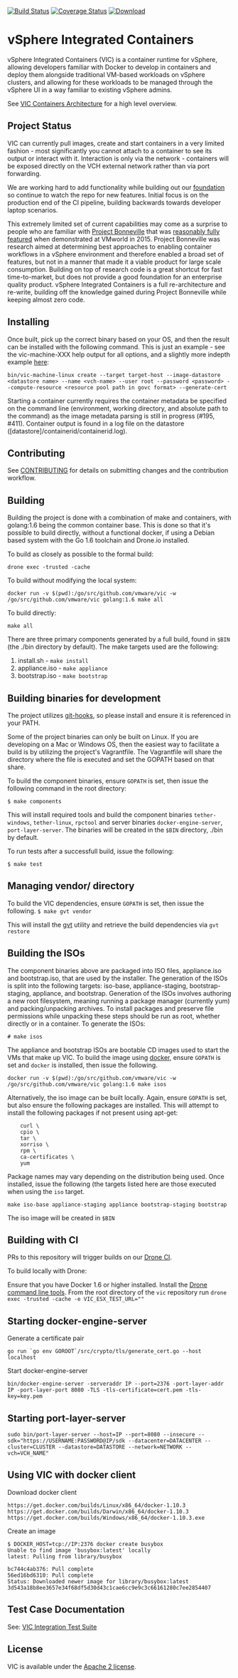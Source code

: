 [![Build Status](https://ci.vmware.run/api/badges/vmware/vic/status.svg)](https://ci.vmware.run/vmware/vic) [![Coverage Status](https://coverage.vmware.run/badges/vmware/vic/coverage.svg)](https://coverage.vmware.run/vmware/vic) [![Download](https://api.bintray.com/packages/vmware/vic/Download/images/download.svg)](https://bintray.com/vmware/vic/Download/_latestVersion)


# vSphere Integrated Containers

vSphere Integrated Containers (VIC) is a container runtime for vSphere, allowing developers familiar with Docker to develop in containers and deploy them alongside traditional VM-based workloads on vSphere clusters, and allowing for these workloads to be managed through the vSphere UI in a way familiar to existing vSphere admins.

See [VIC Containers Architecture](doc/design/arch/arch.md) for a high level overview.


## Project Status

VIC can currently pull images, create and start containers in a very limited fashion - most significantly you cannot attach to a container to see its output or interact with it. Interaction is only via the network - containers will be exposed directly on the VCH external network rather than via port forwarding.

We are working hard to add functionality while building out our [foundation](doc/design/arch/arch.md#port-layer-abstractions) so continue to watch the repo for new features. Initial focus is on the production end of the CI pipeline, building backwards towards developer laptop scenarios.

This extremely limited set of current capabilities may come as a surprise to people who are familiar with [Project Bonneville](http://blogs.vmware.com/cloudnative/introducing-project-bonneville/) that was [reasonably fully featured](https://www.youtube.com/watch?v=XkFQw8ueT1w) when demonstrated at VMworld in 2015.
Project Bonneville was research aimed at determining best approaches to enabling container workflows in a vSphere environment and therefore enabled a broad set of features, but not in a manner that made it a viable product for large scale consumption. Building on top of research code is a great shortcut for fast time-to-market, but does not provide a good foundation for an enterprise quality product. vSphere Integrated Containers is a full re-architecture and re-write, building off the knowledge gained during Project Bonneville while keeping almost zero code.


## Installing

Once built, pick up the correct binary based on your OS, and then the result can be installed with the following command. This is just an example - see the vic-machine-XXX help output for all options, and a slightly more indepth example [here](doc/user/usage.md):
```
bin/vic-machine-linux create --target target-host --image-datastore <datastore name> --name <vch-name> --user root --password <password> --compute-resource <resource pool path in govc format> --generate-cert
```

Starting a container currently requires the container metadata be specified on the command line (environment, working directory, and absolute path to the command) as the image metadata parsing is still in progress (#195, #411). Container output is found in a log file on the datastore ([datastore]/containerid/containerid.log).

## Contributing

See [CONTRIBUTING](CONTRIBUTING.md) for details on submitting changes and the contribution workflow.

## Building

Building the project is done with a combination of make and containers, with golang:1.6 being the common container base. This is done so that it's possible to build directly, without a functional docker, if using a Debian based system with the Go 1.6 toolchain and Drone.io installed.

To build as closely as possible to the formal build:
```
drone exec -trusted -cache
```

To build without modifying the local system:
```
docker run -v $(pwd):/go/src/github.com/vmware/vic -w /go/src/github.com/vmware/vic golang:1.6 make all
```

To build directly:
```
make all
```

There are three primary components generated by a full build, found in `$BIN` (the ./bin directory by default). The make targets used are the following:
1. install.sh - `make install`
2. appliance.iso - `make appliance`
3. bootstrap.iso - `make bootstrap`


## Building binaries for development

The project utilizes [git-hooks](https://github.com/icefox/git-hooks), so please install and ensure it is referenced in your PATH.

Some of the project binaries can only be built on Linux.  If you are developing on a Mac or Windows OS, then the easiest way to facilitate a build is by utilizing the project's Vagrantfile.  The Vagrantfile will share the directory where the file is executed and set the GOPATH based on that share.

To build the component binaries, ensure `GOPATH` is set, then issue the following command in the root directory:
```
$ make components
```
This will install required tools and build the component binaries `tether-windows`, `tether-linux`, `rpctool` and server binaries `docker-engine-server`, `port-layer-server`.  The binaries will be created in the `$BIN` directory, ./bin by default.

To run tests after a successfull build, issue the following:
```
$ make test
```

## Managing vendor/ directory

To build the VIC dependencies, ensure `GOPATH` is set, then issue the following.
``
$ make gvt vendor
``

This will install the [gvt](https://github.com/FiloSottile/gvt) utility and retrieve the build dependencies via `gvt restore`


## Building the ISOs

The component binaries above are packaged into ISO files, appliance.iso and bootstrap.iso, that are used by the installer. The generation of the ISOs is split into the following targets:
iso-base, appliance-staging, bootstrap-staging, appliance, and bootstrap. Generation of the ISOs involves authoring a new root filesystem, meaning running a package manager (currently yum) and packing/unpacking archives. To install packages and preserve file permissions while unpacking these steps should be run as root, whether directly or in a container. To generate the ISOs:

```
# make isos
```

The appliance and bootstrap ISOs are bootable CD images used to start the VMs that make up VIC. To build the image using [docker](https://www.docker.com/), ensure `GOPATH` is set and `docker` is installed, then issue the following.

```
docker run -v $(pwd):/go/src/github.com/vmware/vic -w /go/src/github.com/vmware/vic golang:1.6 make isos
```

Alternatively, the iso image can be built locally.  Again, ensure `GOPATH` is set, but also ensure the following packages are installed. This will attempt to install the following packages if not present using apt-get:

```
	curl \
	cpio \
	tar \
	xorriso \
	rpm \
	ca-certificates \
	yum
```

Package names may vary depending on the distribution being used.  Once installed, issue the following (the targets listed here are those executed when using the `iso` target.

```
make iso-base appliance-staging appliance bootstrap-staging bootstrap
```

The iso image will be created in `$BIN`


[dronevic]:https://ci.vmware.run/vmware/vic
[dronesrc]:https://github.com/drone/drone
[dronecli]:http://readme.drone.io/devs/cli/

## Building with CI

PRs to this repository will trigger builds on our [Drone CI][dronevic].

To build locally with Drone:

Ensure that you have Docker 1.6 or higher installed.
Install the [Drone command line tools][dronecli].
From the root directory of the `vic` repository run `drone exec -trusted -cache -e VIC_ESX_TEST_URL=""`


## Starting docker-engine-server

Generate a certificate pair

```
go run `go env GOROOT`/src/crypto/tls/generate_cert.go --host localhost
```

Start docker-engine-server

```
bin/docker-engine-server -serveraddr IP --port=2376 -port-layer-addr IP -port-layer-port 8080 -TLS -tls-certificate=cert.pem -tls-key=key.pem
```


## Starting port-layer-server

```
sudo bin/port-layer-server --host=IP --port=8080 --insecure --sdk="https://USERNAME:PASSWORD@IP/sdk --datacenter=DATACENTER --cluster=CLUSTER --datastore=DATASTORE --network=NETWORK --vch=VCH_NAME"
```


## Using VIC with docker client

Download docker client
```
https://get.docker.com/builds/Linux/x86_64/docker-1.10.3
https://get.docker.com/builds/Darwin/x86_64/docker-1.10.3
https://get.docker.com/builds/Windows/x86_64/docker-1.10.3.exe
```

Create an image
```
$ DOCKER_HOST=tcp://IP:2376 docker create busybox
Unable to find image 'busybox:latest' locally
latest: Pulling from library/busybox

bc744c4ab376: Pull complete
56ed16bd6310: Pull complete
Status: Downloaded newer image for library/busybox:latest
3d543a18b8ee3657e34f68df5d30d43c1cae6cc9e9c3c66161280c7ee2854407
```

## Test Case Documentation

See: [VIC Integration Test Suite](tests/README.md)

## License

VIC is available under the [Apache 2 license](LICENSE).
